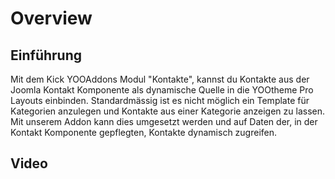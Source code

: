 # Overview

## Einführung

Mit dem Kick YOOAddons Modul "Kontakte", kannst du Kontakte aus der Joomla Kontakt Komponente als dynamische Quelle in die YOOtheme Pro Layouts einbinden. Standardmässig ist es nicht möglich ein Template für Kategorien anzulegen und Kontakte aus einer Kategorie anzeigen zu lassen. Mit unserem Addon kann dies umgesetzt werden und auf Daten der, in der Kontakt Komponente gepflegten, Kontakte dynamisch zugreifen.

## Video
